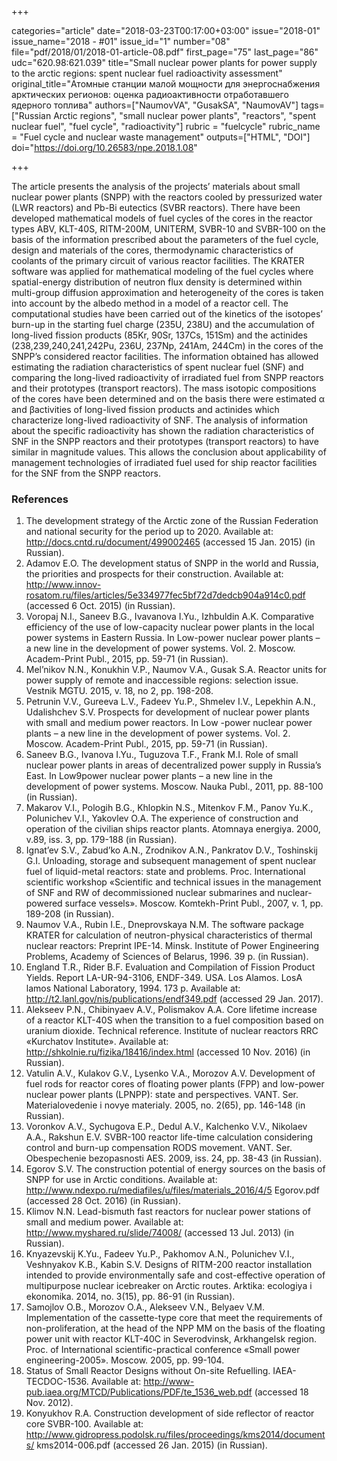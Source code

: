 +++

categories="article"
date="2018-03-23T00:17:00+03:00"
issue="2018-01"
issue_name="2018 - #01"
issue_id="1"
number="08"
file="pdf/2018/01/2018-01-article-08.pdf"
first_page="75"
last_page="86"
udc="620.98:621.039"
title="Small nuclear power plants for power supply to the arctic regions: spent nuclear fuel radioactivity assessment"
original_title="Атомные станции малой мощности для энергоснабжения арктических регионов: оценка радиоактивности отработавшего ядерного топлива"
authors=["NaumovVA", "GusakSA", "NaumovAV"]
tags=["Russian Arctic regions", "small nuclear power plants", "reactors", "spent nuclear fuel", "fuel cycle", "radioactivity"]
rubric = "fuelcycle"
rubric_name = "Fuel cycle and nuclear waste management"
outputs=["HTML", "DOI"]
doi="https://doi.org/10.26583/npe.2018.1.08"

+++

The article presents the analysis of the projects’ materials about small nuclear power plants (SNPP) with the reactors cooled by pressurized water (LWR reactors) and Pb-Bi eutectics (SVBR reactors). There have been developed mathematical models of fuel cycles of the cores in the reactor types ABV, KLT-40S, RITM-200M, UNITERM, SVBR-10 and SVBR-100 on the basis of the information prescribed about the parameters of the fuel cycle, design and materials of the cores, thermodynamic characteristics of coolants of the primary circuit of various reactor facilities. The KRATER software was applied for mathematical modeling of the fuel cycles where spatial-energy distribution of neutron flux density is determined within multi-group diffusion approximation and heterogeneity of the cores is taken into account by the albedo method in a model of a reactor cell. The computational studies have been carried out of the kinetics of the isotopes’ burn-up in the starting fuel charge (235U, 238U) and the accumulation of long-lived fission products (85Kr, 90Sr, 137Cs, 151Sm) and the actinides (238,239,240,241,242Pu, 236U, 237Np, 241Am, 244Cm) in the cores of the SNPP’s considered reactor facilities. The information obtained has allowed estimating the radiation characteristics of spent nuclear fuel (SNF) and comparing the long-lived radioactivity of irradiated fuel from SNPP reactors and their prototypes (transport reactors). The mass isotopic compositions of the cores have been determined and on the basis there were estimated α and βactivities of long-lived fission products and actinides which characterize long-lived radioactivity of SNF. The analysis of information about the specific radioactivity has shown the radiation characteristics of SNF in the SNPP reactors and their prototypes (transport reactors) to have similar in magnitude values. This allows the conclusion about applicability of management technologies of irradiated fuel used for ship reactor facilities for the SNF from the SNPP reactors.

### References

1. The development strategy of the Arctic zone of the Russian Federation and national security for the period up to 2020. Available at: http://docs.cntd.ru/document/499002465 (accessed 15 Jan. 2015) (in Russian).
2. Adamov E.O. The development status of SNPP in the world and Russia, the priorities and prospects for their construction. Available at: http://www.innov-rosatom.ru/files/articles/5e334977fec5bf72d7dedcb904a914c0.pdf (accessed 6 Oct. 2015) (in Russian).
3. Voropaj N.I., Saneev B.G., Ivavanova I.Yu., Izhbuldin A.K. Comparative efficiency of the use of low-capacity nuclear power plants in the local power systems in Eastern Russia. In Low-power nuclear power plants – a new line in the development of power systems. Vol. 2. Moscow. Academ-Print Publ., 2015, pp. 59-71 (in Russian).
4. Mel’nikov N.N., Konukhin V.P., Naumov V.A., Gusak S.A. Reactor units for power supply of remote and inaccessible regions: selection issue. Vestnik MGTU. 2015, v. 18, no 2, pp. 198-208.
5. Petrunin V.V., Gureeva L.V., Fadeev Yu.P., Shmelev I.V., Lepekhin A.N., Udalishchev S.V. Prospects for development of nuclear power plants with small and medium power reactors. In Low -power nuclear power plants – a new line in the development of power systems. Vol. 2. Moscow. Academ-Print Publ., 2015, pp. 59-71 (in Russian).
6. Saneev B.G., Ivanova I.Yu., Tuguzova T.F., Frank M.I. Role of small nuclear power plants in areas of decentralized power supply in Russia’s East. In Low9power nuclear power plants – a new line in the development of power systems. Moscow. Nauka Publ., 2011, pp. 88-100 (in Russian).
7. Makarov V.I., Pologih B.G., Khlopkin N.S., Mitenkov F.M., Panov Yu.K., Polunichev V.I., Yakovlev O.A. The experience of construction and operation of the civilian ships reactor plants. Atomnaya energiya. 2000, v.89, iss. 3, pp. 179-188 (in Russian).
8. Ignat’ev S.V., Zabud’ko A.N., Zrodnikov A.N., Pankratov D.V., Toshinskij G.I. Unloading, storage and subsequent management of spent nuclear fuel of liquid-metal reactors: state and problems. Proc. International scientific workshop «Scientific and technical issues in the management of SNF and RW of decommissioned nuclear submarines and nuclear-powered surface vessels». Мoscow. Komtekh-Print Publ., 2007, v. 1, pp. 189-208 (in Russian).
9. Naumov V.A., Rubin I.E., Dneprovskaya N.M. The software package KRATER for calculation of neutron-physical characteristics of thermal nuclear reactors: Preprint IPE-14. Minsk. Institute of Power Engineering Problems, Academy of Sciences of Belarus, 1996. 39 p. (in Russian).
10. England T.R., Rider B.F. Evaluation and Compilation of Fission Product Yields. Report LA-UR-94-3106, ENDF-349. USA. Los Alamos. LosA lamos National Laboratory, 1994. 173 р. Available at: http://t2.lanl.gov/nis/publications/endf349.pdf (accessed 29 Jan. 2017).
11. Alekseev P.N., Chibinyaev A.V., Polismakov A.A. Core lifetime increase of a reactor KLT-40S when the transition to a fuel composition based on uranium dioxide. Technical reference. Institute of nuclear reactors RRC «Kurchatov Institute». Available at: http://shkolnie.ru/fizika/18416/index.html (accessed 10 Nov. 2016) (in Russian).
12. Vatulin A.V., Kulakov G.V., Lysenko V.A., Morozov A.V. Development of fuel rods for reactor cores of floating power plants (FPP) and low-power nuclear power plants (LPNPP): state and perspectives. VANT. Ser. Materialovedenie i novye materialy. 2005, no. 2(65), pp. 146-148 (in Russian).
13. Voronkov A.V., Sychugova E.P., Dedul A.V., Kalchenko V.V., Nikolaev A.A., Rakshun E.V. SVBR-100 reactor life-time calculation considering control and burn-up compensation RODS movement. VANT. Ser. Obespechenie bezopasnosti AES. 2009, iss. 24, pp. 38-43 (in Russian).
14. Egorov S.V. The construction potential of energy sources on the basis of SNPP for use in Arctic conditions. Available at: http://www.ndexpo.ru/mediafiles/u/files/materials_2016/4/5 Egorov.pdf (accessed 28 Oct. 2016) (in Russian).
15. Klimov N.N. Lead-bismuth fast reactors for nuclear power stations of small and medium power. Available at: http://www.myshared.ru/slide/74008/ (accessed 13 Jul. 2013) (in Russian).
16. Knyazevskij K.Yu., Fadeev Yu.P., Pakhomov A.N., Polunichev V.I., Veshnyakov K.B., Kabin S.V. Designs of RITM-200 reactor installation intended to provide environmentally safe and cost-effective operation of multipurpose nuclear icebreaker on Arctic routes. Arktika: ecologiya i ekonomika. 2014, no. 3(15), pp. 86-91 (in Russian).
17. Samojlov O.B., Morozov O.A., Alekseev V.N., Belyaev V.M. Implementation of the cassette-type core that meet the requirements of non-proliferation, at the head of the NPP MM on the basis of the floating power unit with reactor KLT-40C in Severodvinsk, Arkhangelsk region. Proc. of International scientific-practical conference «Small power engineering-2005». Moscow. 2005, pp. 99-104.
18. Status of Small Reactor Designs without On-site Refuelling. IAEA-TECDOC-1536. Available at: http://www-pub.iaea.org/MTCD/Publications/PDF/te_1536_web.pdf (accessed 18 Nov. 2012).
19. Konyukhov R.A. Construction development of side reflector of reactor core SVBR-100. Available at: http://www.gidropress.podolsk.ru/files/proceedings/kms2014/documents/ kms2014-006.pdf (accessed 26 Jan. 2015) (in Russian).